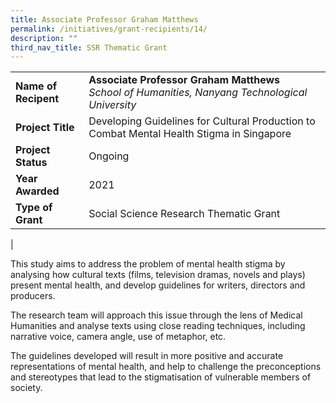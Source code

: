 ```yaml
---
title: Associate Professor Graham Matthews
permalink: /initiatives/grant-recipients/14/
description: ""
third_nav_title: SSR Thematic Grant
---
```


|  |  |
|---|---|
| **Name of Recipent** | **Associate Professor Graham Matthews**<br>_School of Humanities, Nanyang Technological University_ |
| **Project Title** | Developing Guidelines for Cultural Production to Combat Mental Health Stigma in Singapore |
| **Project Status** | Ongoing |
| **Year Awarded** | 2021 |
| **Type of Grant** | Social Science Research Thematic Grant |
|

This study aims to address the problem of mental health stigma by analysing how cultural texts (films, television dramas, novels and plays) present mental health, and develop guidelines for writers, directors and producers.  

The research team will approach this issue through the lens of Medical Humanities and analyse texts using close reading techniques, including narrative voice, camera angle, use of metaphor, etc.  

The guidelines developed will result in more positive and accurate representations of mental health, and help to challenge the preconceptions and stereotypes that lead to the stigmatisation of vulnerable members of society.